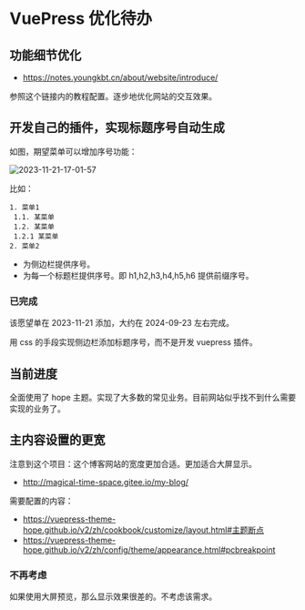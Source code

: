 # VuePress 优化待办

## 功能细节优化

- https://notes.youngkbt.cn/about/website/introduce/

参照这个链接内的教程配置。逐步地优化网站的交互效果。

## 开发自己的插件，实现标题序号自动生成

如图，期望菜单可以增加序号功能：

![2023-11-21-17-01-57](https://s2.loli.net/2023/11/21/DuqhNH9tv5pVfZM.png)

比如：

```text
1. 菜单1
 1.1. 某菜单
 1.2. 某菜单
 1.2.1 某菜单
2. 菜单2
```

- 为侧边栏提供序号。
- 为每一个标题栏提供序号。即 h1,h2,h3,h4,h5,h6 提供前缀序号。

### 已完成

该愿望单在 2023-11-21 添加，大约在 2024-09-23 左右完成。

用 css 的手段实现侧边栏添加标题序号，而不是开发 vuepress 插件。

## 当前进度

全面使用了 hope 主题。实现了大多数的常见业务。目前网站似乎找不到什么需要实现的业务了。

## 主内容设置的更宽

注意到这个项目：这个博客网站的宽度更加合适。更加适合大屏显示。

- http://magical-time-space.gitee.io/my-blog/

需要配置的内容：

- https://vuepress-theme-hope.github.io/v2/zh/cookbook/customize/layout.html#主题断点
- https://vuepress-theme-hope.github.io/v2/zh/config/theme/appearance.html#pcbreakpoint

### 不再考虑

如果使用大屏预览，那么显示效果很差的。不考虑该需求。
